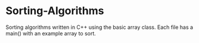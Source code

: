# Sorting-Algorithms
Sorting algorithms written in C++ using the basic array class. Each file has a main() with an example array to sort.
